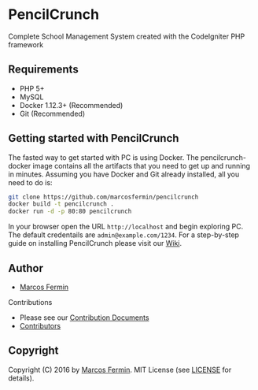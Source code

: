 # PencilCrunch

Complete School Management System created with the CodeIgniter PHP framework

## Requirements

* PHP 5+
* MySQL 
* Docker 1.12.3+ (Recommended) 
* Git (Recommended)

## Getting started with PencilCrunch

The fasted way to get started with PC is using Docker. The pencilcrunch-docker image contains all the artifacts that you need to get up and running in minutes. Assuming you have Docker and Git already installed, all you need to do is:

```bash
git clone https://github.com/marcosfermin/pencilcrunch
docker build -t pencilcrunch .
docker run -d -p 80:80 pencilcrunch
```

In your browser open the URL `http://localhost` and begin exploring PC. The default credentails are `admin@example.com/1234`.
For a step-by-step guide on installing PencilCrunch please visit our [Wiki](https://github.com/marcosfermin/pencilcrunch/wiki).

## Author
* [Marcos Fermin](https://github.com/marcosfermin)

Contributions
* Please see our [Contribution Documents](https://github.com/marcosfermin/pencilcrunch/blob/master/CONTRIBUTING.md)
* [Contributors](https://github.com/marcosfermin/pencilcrunch/graphs/contributors)

## Copyright
Copyright (C) 2016 by [Marcos Fermin](https://github.com/marcosfermin). MIT License (see [LICENSE](https://github.com/marcosfermin/pencilcrunch/blob/master/LICENSE) for details).
